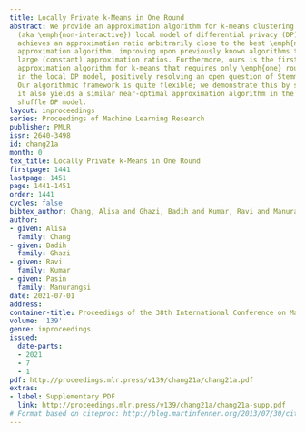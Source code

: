 ```yaml
---
title: Locally Private k-Means in One Round
abstract: We provide an approximation algorithm for k-means clustering in the \emph{one-round}
  (aka \emph{non-interactive}) local model of differential privacy (DP). Our algorithm
  achieves an approximation ratio arbitrarily close to the best \emph{non private}
  approximation algorithm, improving upon previously known algorithms that only guarantee
  large (constant) approximation ratios. Furthermore, ours is the first constant-factor
  approximation algorithm for k-means that requires only \emph{one} round of communication
  in the local DP model, positively resolving an open question of Stemmer (SODA 2020).
  Our algorithmic framework is quite flexible; we demonstrate this by showing that
  it also yields a similar near-optimal approximation algorithm in the (one-round)
  shuffle DP model.
layout: inproceedings
series: Proceedings of Machine Learning Research
publisher: PMLR
issn: 2640-3498
id: chang21a
month: 0
tex_title: Locally Private k-Means in One Round
firstpage: 1441
lastpage: 1451
page: 1441-1451
order: 1441
cycles: false
bibtex_author: Chang, Alisa and Ghazi, Badih and Kumar, Ravi and Manurangsi, Pasin
author:
- given: Alisa
  family: Chang
- given: Badih
  family: Ghazi
- given: Ravi
  family: Kumar
- given: Pasin
  family: Manurangsi
date: 2021-07-01
address:
container-title: Proceedings of the 38th International Conference on Machine Learning
volume: '139'
genre: inproceedings
issued:
  date-parts:
  - 2021
  - 7
  - 1
pdf: http://proceedings.mlr.press/v139/chang21a/chang21a.pdf
extras:
- label: Supplementary PDF
  link: http://proceedings.mlr.press/v139/chang21a/chang21a-supp.pdf
# Format based on citeproc: http://blog.martinfenner.org/2013/07/30/citeproc-yaml-for-bibliographies/
---
```

